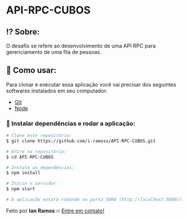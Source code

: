 # API-RPC-CUBOS

## :interrobang: Sobre:
O desafio se refere ao desenvolvimento de uma API RPC para gerenciamento de uma fila de pessoas.


## :construction_worker: Como usar:

Para clonar e executar essa aplicação você vai precisar dos seguintes softwares instalados em seu computador: 
- [Git](https://git-scm.com/)
- [Node](https://nodejs.org/en/)


### :electric_plug: Instalar dependências e rodar a aplicação:

```bash
# Clone este repositório:
$ git clone https://github.com/i-ramoss/API-RPC-CUBOS.git

# Entre no repositório:
$ cd API-RPC-CUBOS

# Instale as dependências:
$ npm install

# Inicie o servidor
$ npm start

# A aplicação estará rodando na porta 5000 (http://localhost:5000/)
```

Feito por **Ian Ramos** :fire: [Entre em contato!](https://www.linkedin.com/in/ian-ramos/)
